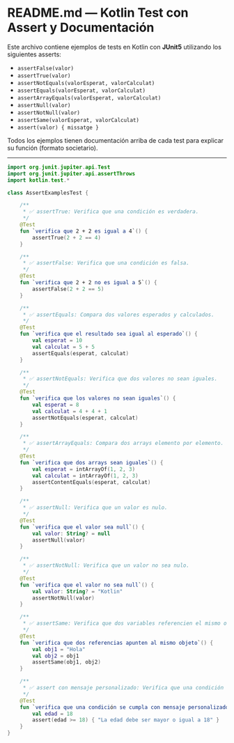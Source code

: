 # README.md — Kotlin Test con Assert y Documentación

Este archivo contiene ejemplos de tests en Kotlin con **JUnit5** utilizando los siguientes asserts:

- `assertFalse(valor)`
- `assertTrue(valor)`
- `assertNotEquals(valorEsperat, valorCalculat)`
- `assertEquals(valorEsperat, valorCalculat)`
- `assertArrayEquals(valorEsperat, valorCalculat)`
- `assertNull(valor)`
- `assertNotNull(valor)`
- `assertSame(valorEsperat, valorCalculat)`
- `assert(valor) { missatge }`

Todos los ejemplos tienen documentación arriba de cada test para explicar su función (formato societario).

---

```kotlin
import org.junit.jupiter.api.Test
import org.junit.jupiter.api.assertThrows
import kotlin.test.*

class AssertExamplesTest {

    /**
     * ✅ assertTrue: Verifica que una condición es verdadera.
     */
    @Test
    fun `verifica que 2 + 2 es igual a 4`() {
        assertTrue(2 + 2 == 4)
    }

    /**
     * ✅ assertFalse: Verifica que una condición es falsa.
     */
    @Test
    fun `verifica que 2 + 2 no es igual a 5`() {
        assertFalse(2 + 2 == 5)
    }

    /**
     * ✅ assertEquals: Compara dos valores esperados y calculados.
     */
    @Test
    fun `verifica que el resultado sea igual al esperado`() {
        val esperat = 10
        val calculat = 5 + 5
        assertEquals(esperat, calculat)
    }

    /**
     * ✅ assertNotEquals: Verifica que dos valores no sean iguales.
     */
    @Test
    fun `verifica que los valores no sean iguales`() {
        val esperat = 8
        val calculat = 4 + 4 + 1
        assertNotEquals(esperat, calculat)
    }

    /**
     * ✅ assertArrayEquals: Compara dos arrays elemento por elemento.
     */
    @Test
    fun `verifica que dos arrays sean iguales`() {
        val esperat = intArrayOf(1, 2, 3)
        val calculat = intArrayOf(1, 2, 3)
        assertContentEquals(esperat, calculat)
    }

    /**
     * ✅ assertNull: Verifica que un valor es nulo.
     */
    @Test
    fun `verifica que el valor sea null`() {
        val valor: String? = null
        assertNull(valor)
    }

    /**
     * ✅ assertNotNull: Verifica que un valor no sea nulo.
     */
    @Test
    fun `verifica que el valor no sea null`() {
        val valor: String? = "Kotlin"
        assertNotNull(valor)
    }

    /**
     * ✅ assertSame: Verifica que dos variables referencien el mismo objeto.
     */
    @Test
    fun `verifica que dos referencias apunten al mismo objeto`() {
        val obj1 = "Hola"
        val obj2 = obj1
        assertSame(obj1, obj2)
    }

    /**
     * ✅ assert con mensaje personalizado: Verifica que una condición es verdadera y muestra un mensaje si falla.
     */
    @Test
    fun `verifica que una condición se cumpla con mensaje personalizado`() {
        val edad = 18
        assert(edad >= 18) { "La edad debe ser mayor o igual a 18" }
    }
}
